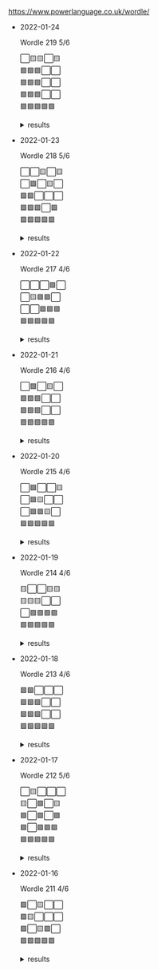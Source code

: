https://www.powerlanguage.co.uk/wordle/

* 2022-01-24

  Wordle 219 5/6

  ⬜🟨🟨⬜🟨<br />
  🟩🟩🟩⬜⬜<br />
  🟩🟩🟩⬜⬜<br />
  🟩🟩🟩⬜⬜<br />
  🟩🟩🟩🟩🟩<br />

  <details>
  <summary>results</summary>
    <img src="https://github.com/andry81/wordle-play/raw/master/games/2022-01-24/result.png" valign="middle" alt="result" />
    <img src="https://github.com/andry81/wordle-play/raw/master/games/2022-01-24/stats.png" valign="middle" alt="stats" />
  </details>

* 2022-01-23

  Wordle 218 5/6

  ⬜⬜🟨⬜🟨<br />
  ⬜🟩⬜🟨⬜<br />
  🟩🟩⬜⬜⬜<br />
  🟩🟩🟩⬜🟩<br />
  🟩🟩🟩🟩🟩<br />

  <details>
  <summary>results</summary>
    <img src="https://github.com/andry81/wordle-play/raw/master/games/2022-01-23/result.png" valign="middle" alt="result" />
    <img src="https://github.com/andry81/wordle-play/raw/master/games/2022-01-23/stats.png" valign="middle" alt="stats" />
  </details>

* 2022-01-22

  Wordle 217 4/6

  ⬜⬜⬜🟩⬜<br />
  ⬜🟨🟩🟩⬜<br />
  ⬜⬜🟩🟩🟩<br />
  🟩🟩🟩🟩🟩<br />

  <details>
  <summary>results</summary>
    <img src="https://github.com/andry81/wordle-play/raw/master/games/2022-01-22/result.png" valign="middle" alt="result" />
    <img src="https://github.com/andry81/wordle-play/raw/master/games/2022-01-22/stats.png" valign="middle" alt="stats" />
  </details>

* 2022-01-21

  Wordle 216 4/6

  ⬜🟩⬜🟨⬜<br />
  🟩🟩🟩⬜⬜<br />
  🟩🟩🟩⬜⬜<br />
  🟩🟩🟩🟩🟩<br />

  <details>
  <summary>results</summary>
    <img src="https://github.com/andry81/wordle-play/raw/master/games/2022-01-21/result.png" valign="middle" alt="result" />
    <img src="https://github.com/andry81/wordle-play/raw/master/games/2022-01-21/stats.png" valign="middle" alt="stats" />
  </details>

* 2022-01-20

  Wordle 215 4/6

  ⬜🟩⬜⬜🟨<br />
  ⬜🟩🟨⬜⬜<br />
  ⬜🟩🟩🟨⬜<br />
  🟩🟩🟩🟩🟩<br />

  <details>
  <summary>results</summary>
    <img src="https://github.com/andry81/wordle-play/raw/master/games/2022-01-20/result.png" valign="middle" alt="result" />
    <img src="https://github.com/andry81/wordle-play/raw/master/games/2022-01-20/stats.png" valign="middle" alt="stats" />
  </details>

* 2022-01-19

  Wordle 214 4/6

  🟨⬜⬜🟨🟨<br />
  🟨🟨🟨⬜⬜<br />
  ⬜🟩🟩🟩🟩<br />
  🟩🟩🟩🟩🟩<br />

  <details>
  <summary>results</summary>
    <img src="https://github.com/andry81/wordle-play/raw/master/games/2022-01-19/result.png" valign="middle" alt="result" />
    <img src="https://github.com/andry81/wordle-play/raw/master/games/2022-01-19/stats.png" valign="middle" alt="stats" />
  </details>

* 2022-01-18

  Wordle 213 4/6

  🟩🟩⬜⬜⬜<br />
  🟩🟩🟩⬜⬜<br />
  🟩🟩🟩⬜⬜<br />
  🟩🟩🟩🟩🟩<br />

  <details>
  <summary>results</summary>
    <img src="https://github.com/andry81/wordle-play/raw/master/games/2022-01-18/result.png" valign="middle" alt="result" />
    <img src="https://github.com/andry81/wordle-play/raw/master/games/2022-01-18/stats.png" valign="middle" alt="stats" />
  </details>

* 2022-01-17

  Wordle 212 5/6

  ⬜🟨⬜⬜⬜<br />
  🟨⬜🟩⬜🟨<br />
  🟩⬜🟩⬜🟩<br />
  🟩⬜🟩🟩🟩<br />
  🟩🟩🟩🟩🟩<br />

  <details>
  <summary>results</summary>
    <img src="https://github.com/andry81/wordle-play/raw/master/games/2022-01-17/result.png" valign="middle" alt="result" />
    <img src="https://github.com/andry81/wordle-play/raw/master/games/2022-01-17/stats.png" valign="middle" alt="stats" />
  </details>

* 2022-01-16

  Wordle 211 4/6

  🟩⬜🟨⬜⬜<br />
  🟩🟨⬜⬜⬜<br />
  🟩⬜🟨🟩⬜<br />
  🟩🟩🟩🟩🟩<br />

  <details>
  <summary>results</summary>
    <img src="https://github.com/andry81/wordle-play/raw/master/games/2022-01-16/result.png" valign="middle" alt="result" />
    <img src="https://github.com/andry81/wordle-play/raw/master/games/2022-01-16/stats.png" valign="middle" alt="stats" />
  </details>
